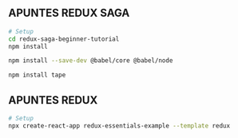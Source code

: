 ## APUNTES REDUX SAGA

```sh
# Setup
cd redux-saga-beginner-tutorial
npm install

npm install --save-dev @babel/core @babel/node

npm install tape
```

## APUNTES REDUX

```sh
# Setup
npx create-react-app redux-essentials-example --template redux


```